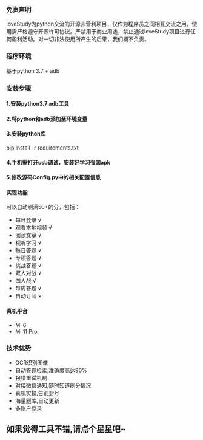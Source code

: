 ### 免责声明
loveStudy为python交流的开源非营利项目，仅作为程序员之间相互交流之用，使用需严格遵守开源许可协议。严禁用于商业用途，禁止通过loveStudy项目进行任何盈利活动。对一切非法使用所产生的后果，我们概不负责。

### 程序环境
基于python 3.7 + adb
### 安装步骤

#### 1.安装python3.7 adb工具

#### 2.将python和adb添加至环境变量

#### 3.安装python库
pip install -r requirements.txt

#### 4.手机需打开usb调试，安装好学习强国apk

#### 5.修改源码Config.py中的相关配置信息


#### 实现功能
可以自动刷满50+的分，包括：
- 每日登录      √
- 观看本地视频   √
- 阅读文章      √
- 视听学习      √
- 每日答题      √
- 专项答题      √
- 挑战答题      √
- 双人对战      √
- 四人战        √
- 每周答题      √
- 自动订阅      ×

#### 真机平台
- Mi 6 
- Mi 11 Pro
### 技术优势
- OCR识别图像
- 自动答题检索,准确度高达90%
- 报错重试机制
- 对接微信通知,随时知道刷分情况
- 真机实操,告别封号
- 海量题库,自动更新
- 多账户登录
## 如果觉得工具不错,请点个星星吧~
